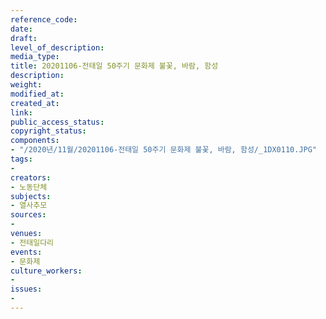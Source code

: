 ```yaml
---
reference_code: 
date: 
draft: 
level_of_description: 
media_type: 
title: 20201106-전태일 50주기 문화제 불꽃, 바람, 함성
description: 
weight: 
modified_at: 
created_at: 
link: 
public_access_status: 
copyright_status: 
components:
- "/2020년/11월/20201106-전태일 50주기 문화제 불꽃, 바람, 함성/_1DX0110.JPG"
tags:
- 
creators:
- 노동단체
subjects:
- 열사추모
sources:
- 
venues:
- 전태일다리
events:
- 문화제
culture_workers:
- 
issues:
- 
---
```

